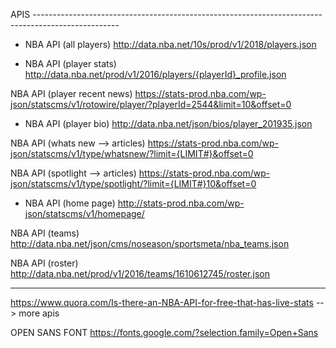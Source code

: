 APIS ---------------------------------------------------------------------------------------------------

* NBA API (all players) http://data.nba.net/10s/prod/v1/2018/players.json

* NBA API (player stats) http://data.nba.net/prod/v1/2016/players/{playerId}_profile.json

NBA API (player recent news) https://stats-prod.nba.com/wp-json/statscms/v1/rotowire/player/?playerId=2544&limit=10&offset=0

* NBA API (player bio) http://data.nba.net/json/bios/player_201935.json

NBA API (whats new --> articles) https://stats-prod.nba.com/wp-json/statscms/v1/type/whatsnew/?limit={LIMIT#}&offset=0

NBA API (spotlight --> articles) https://stats-prod.nba.com/wp-json/statscms/v1/type/spotlight/?limit={LIMIT#}10&offset=0

* NBA API (home page) http://stats-prod.nba.com/wp-json/statscms/v1/homepage/

NBA API (teams) http://data.nba.net/json/cms/noseason/sportsmeta/nba_teams.json

NBA API (roster) http://data.nba.net/prod/v1/2016/teams/1610612745/roster.json

---------------------------------------------------------------------------------------------------------


https://www.quora.com/Is-there-an-NBA-API-for-free-that-has-live-stats --> more apis

OPEN SANS FONT https://fonts.google.com/?selection.family=Open+Sans